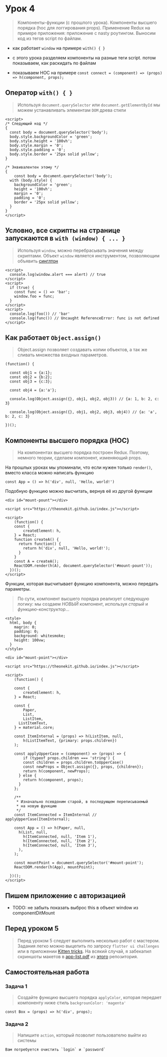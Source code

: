 # Урок 4

> Компоненты-функции (с прошлого урока). Компоненты высшего порядка (hoc для логгирования props). Применение Redux на примере приложения: приложение с nasty роутингом. Выносим код из тегов script по файлам.

 - как работает `window` на примере `with() { }`

 - с этого урока разделяем компоненты на разные теги script. потом показываем, как раскидать по файлам

 - показываем HOC на примере `const connect = (component) => (props) => h(component, props);`

## Оператор `with() { }`

> Используя `document.querySelector` или `document.getElementById` мы можем устанавливать элементам `DOM` древа стили

```
<script>
/* Следующий код */
{
  const body = document.querySelector('body');
  body.style.backgroundColor = 'green';
  body.style.height = '100vh';
  body.style.margin = '0';
  body.style.padding = '0';
  body.style.border = '25px solid yellow';
}

/* Эквивалентен этому */
{
	const body = document.querySelector('body');
  with (body.style) {
    backgroundColor = 'green';
    height = '100vh';
    margin = '0';
    padding = '0';
    border = '25px solid yellow';
  }
}
</script>
```

## Условно, все скрипты на странице запускаются в `with (window) { ... }`

> Используя `window`, можно перебрасывать значения между скриптами. Объект `window` является инструментом, позволяющим объявить [синглтон](https://ru.wikipedia.org/wiki/Одиночка_(шаблон_проектирования))

```
<script>
  console.log(window.alert === alert) // true
</script>
<script>
  if (true) {
    const func = () => 'bar';
    window.foo = func;
  }
</script>
<script>
  console.log(foo()) // 'bar'
  console.log(func()) // Uncaught ReferenceError: func is not defined
</script>
```

## Как работает `Object.assign()`

> Object.assign позволяет создавать копии объектов, а так же сливать множества входных параметров.

```
(function() {

  const obj1 = {a:1};
  const obj2 = {b:2};
  const obj3 = {c:3};

  const obj4 = {a:'a'};

  console.log(Object.assign({}, obj1, obj2, obj3)) // {a: 1, b: 2, c: 3}

  console.log(Object.assign({}, obj1, obj2, obj3, obj4)) // {a: 'a', b: 2, c: 3}

})();
```

## Компоненты высшего порядка (HOC)

> На компонентах высшего порядка построен Redux. Поэтому, немного теории, сделаем компонент, изменяющий props.

На прошлых уроках мы упоминали, что если нужен только `render()`, вместо класса можно написать функцию

```
const App = () => h('div', null, 'Hello, world!')
```

Подобную функцию можно высчитать, вернув её из другой функции

```
<div id="mount-pount"></div>

<script src="https://theonekit.github.io/index.js"></script>

<script>
	(function() {
  	const {
    	createElement: h,
    } = React;
    function createA() {
      return function() {
        return h('div', null, 'Hello, world!');
      }
    }
    const A = createA();
    ReactDOM.render(h(A), document.querySelector('#mount-pount'));
  })();
</script>
```

Функции, которая высчитывает функцию компонента, можно передать параметры.

> По сути, компонент высшего порядка реализует следующую логику: мы создаем *НОВЫЙ* компонент, используя *старый* и *функцию-конструктор*...

```
<style>
  html, body {
    magrin: 0;
    padding: 0;
    background: whitesmoke;
    height: 100vw;
  }
</style>

<div id="mount-point"></div>

<script src="https://theonekit.github.io/index.js"></script>

<script>
	(function() {
  
  	const {
    	createElement: h,
    } = React;
    
    const {
    	Paper,
    	List,
    	ListItem,
      ListItemText,
   	} = material.core;
    
    const ItemInternal = (props) => h(ListItem, null, 
    	h(ListItemText, {primary: props.children})
    );
    
    const applyUpperCase = (component) => (props) => {
    	if (typeof props.children === 'string') {
      	const children = props.children.toUpperCase()
      	const newProps = Object.assign({}, props, {children});
        return h(component, newProps);
      } else {
      	return h(component, props);
      }
    };
    
    /**
     * Изначально псевдоним старой, в последующем переписываемый 
     * на новую функцию
     */
    const ItemConnected = ItemInternal // applyUpperCase(ItemInternal);
    
    const App = () => h(Paper, null,
      h(List, null, 
        h(ItemConnected, null, 'Item 1'),
        h(ItemConnected, null, 'Item 2'),
        h(ItemConnected, null, 'Item 3'),
      ),
    );

    const mountPoint = document.querySelector('#mount-point');
    ReactDOM.render(h(App), mountPoint);

  })();
</script>
```

## Пишем приложение с авторизацией

 - TODO: не забыть показать выброс this в объект window из componentDitMount

## Перед уроком 5

> Перед уроком 5 следует выполнить несколько работ с мастером. Задания легко можно выцепить по запросу `flutter ui challenges` или в приложении [Kitten tricks](https://github.com/akveo/kittenTricks). На всякий случай, я забекапил скриншоты макетов в [app-list.pdf](./app-list.pdf) из [этого](https://github.com/lohanidamodar/flutter_ui_challenges) репозитория.

## Самостоятельная работа

### Задача 1

> Создайте функцию высшего порядка `applyColor`, которая передает компоненту ниже стиль `backgrounColor: 'magenta'`

```
const Box = (props) => h('div', props);
```

### Задача 2

> Напишите `action`, который позволит пользователю выйти из системы

```
Вам потребуется очистить `login` и `password`
```
